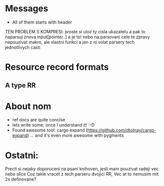 # Messages

* All of them starts with header

TEN PROBLEM S KOMPRESI: proste si uloz ty cisla ukazatelu a pak to naparsuj znova input[pointer..] a je to!
nebo na parsovani cele te zpravy nepouzivat makro, ale vlastni funkci a jen z ni volat parsery tech jednotlivych casti

# Resource record formats

## A type RR


# About nom
* ref docs are quite concise
* lets write some, once I understand it! :-D
* Found awesome tool: cargo expand (https://github.com/dtolnay/cargo-expand) ... and it's even more awesome with pygments

# Ostatni:
Precti si nejaky doporuceni na psani knihoven, jesli mam pouzivat radeji vec nebo slice
Coz takle vracet z tech parseru dvojici RR, Vec<NameUnit> at to nemusim mit 2x definovane?
